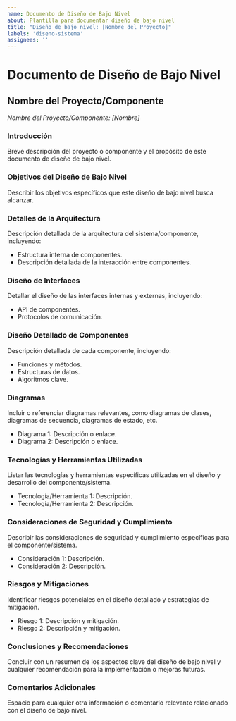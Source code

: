 ```yaml
---
name: Documento de Diseño de Bajo Nivel
about: Plantilla para documentar diseño de bajo nivel
title: "Diseño de bajo nivel: [Nombre del Proyecto]"
labels: 'diseno-sistema'
assignees: ''
---
```


# Documento de Diseño de Bajo Nivel

## Nombre del Proyecto/Componente
*Nombre del Proyecto/Componente: [Nombre]*

### Introducción
Breve descripción del proyecto o componente y el propósito de este documento de diseño de bajo nivel.

### Objetivos del Diseño de Bajo Nivel
Describir los objetivos específicos que este diseño de bajo nivel busca alcanzar.

### Detalles de la Arquitectura
Descripción detallada de la arquitectura del sistema/componente, incluyendo:
- Estructura interna de componentes.
- Descripción detallada de la interacción entre componentes.

### Diseño de Interfaces
Detallar el diseño de las interfaces internas y externas, incluyendo:
- API de componentes.
- Protocolos de comunicación.

### Diseño Detallado de Componentes
Descripción detallada de cada componente, incluyendo:
- Funciones y métodos.
- Estructuras de datos.
- Algoritmos clave.

### Diagramas
Incluir o referenciar diagramas relevantes, como diagramas de clases, diagramas de secuencia, diagramas de estado, etc.

- Diagrama 1: Descripción o enlace.
- Diagrama 2: Descripción o enlace.

### Tecnologías y Herramientas Utilizadas
Listar las tecnologías y herramientas específicas utilizadas en el diseño y desarrollo del componente/sistema.

- Tecnología/Herramienta 1: Descripción.
- Tecnología/Herramienta 2: Descripción.

### Consideraciones de Seguridad y Cumplimiento
Describir las consideraciones de seguridad y cumplimiento específicas para el componente/sistema.

- Consideración 1: Descripción.
- Consideración 2: Descripción.

### Riesgos y Mitigaciones
Identificar riesgos potenciales en el diseño detallado y estrategias de mitigación.

- Riesgo 1: Descripción y mitigación.
- Riesgo 2: Descripción y mitigación.

### Conclusiones y Recomendaciones
Concluir con un resumen de los aspectos clave del diseño de bajo nivel y cualquier recomendación para la implementación o mejoras futuras.

### Comentarios Adicionales
Espacio para cualquier otra información o comentario relevante relacionado con el diseño de bajo nivel.

